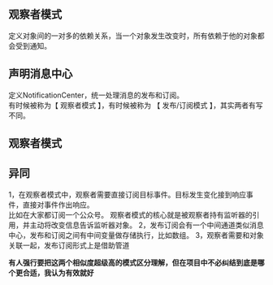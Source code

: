 ## 观察者模式 
定义对象间的一对多的依赖关系，当一个对象发生改变时，所有依赖于他的对象都会受到通知。

## 声明消息中心

定义NotificationCenter，统一处理消息的发布和订阅。 <br />
有时候被称为【 观察者模式 】，有时候被称为 【 发布/订阅模式 】，其实两者有写不同。 

## 观察者模式


## 异同

1，在观察者模式中，观察者需要直接订阅目标事件。目标发生变化接到响应事件，直接对事件作出响应。<br />
比如在大家都订阅一个公众号。 观察者模式的核心就是被观察者持有监听器的引用，并主动将改变信息告诉监听器对象。
2，发布订阅会有一个中间通道类似消息中心，发布和订阅之间有中间变量做存储执行，比如数组。
3，观察者需要和对象关联一起，发布订阅形式上是借助管道

**有人强行要把这两个相似度超级高的模式区分理解，但在项目中不必纠结到底是哪个更合适，我认为有效就好**

